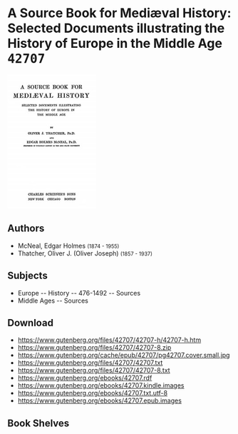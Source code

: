 # A Source Book for Mediæval History: Selected Documents illustrating the History of Europe in the Middle Age <kbd>42707</kbd>

![](./cover.medium.jpg "")

## Authors


 - McNeal, Edgar Holmes <small>(1874 - 1955)</small>
 - Thatcher, Oliver J. (Oliver Joseph) <small>(1857 - 1937)</small>

## Subjects


 - Europe -- History -- 476-1492 -- Sources
 - Middle Ages -- Sources

## Download


 - https://www.gutenberg.org/files/42707/42707-h/42707-h.htm
 - https://www.gutenberg.org/files/42707/42707-8.zip
 - https://www.gutenberg.org/cache/epub/42707/pg42707.cover.small.jpg
 - https://www.gutenberg.org/files/42707/42707.txt
 - https://www.gutenberg.org/files/42707/42707-8.txt
 - https://www.gutenberg.org/ebooks/42707.rdf
 - https://www.gutenberg.org/ebooks/42707.kindle.images
 - https://www.gutenberg.org/ebooks/42707.txt.utf-8
 - https://www.gutenberg.org/ebooks/42707.epub.images

## Book Shelves


